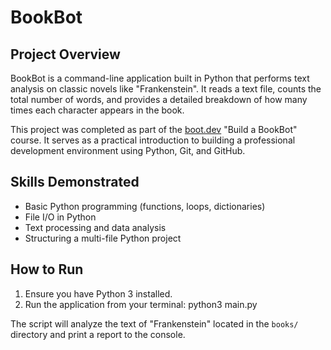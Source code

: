 # BookBot

## Project Overview

BookBot is a command-line application built in Python that performs text analysis on classic novels like "Frankenstein". It reads a text file, counts the total number of words, and provides a detailed breakdown of how many times each character appears in the book.

This project was completed as part of the [boot.dev](https://boot.dev) "Build a BookBot" course. It serves as a practical introduction to building a professional development environment using Python, Git, and GitHub.
 
## Skills Demonstrated

 -   Basic Python programming (functions, loops, dictionaries)
 -   File I/O in Python
 -   Text processing and data analysis
 -   Structuring a multi-file Python project
 
## How to Run
 
 1.  Ensure you have Python 3 installed.
 2.  Run the application from your terminal: python3 main.py

The script will analyze the text of "Frankenstein" located in the `books/` directory and print a report to the console.